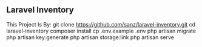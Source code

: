 ## Laravel Inventory

This Project Is By:
git clone https://github.com/sanz/laravel-inventory.git
cd laravel-inventory
composer install
cp .env.example .env
php artisan migrate
php artisan key:generate
php artisan storage:link
php artisan serve